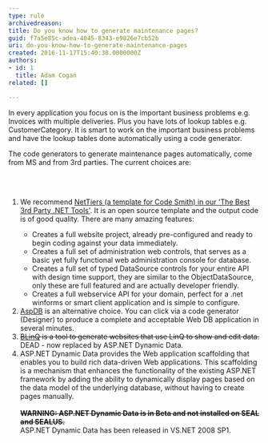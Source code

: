 ```yaml
---
type: rule
archivedreason: 
title: Do you know how to generate maintenance pages?
guid: f7a5e85c-adea-4045-8343-e9826e7cb52b
uri: do-you-know-how-to-generate-maintenance-pages
created: 2016-11-17T15:40:38.0000000Z
authors:
- id: 1
  title: Adam Cogan
related: []

---
```



<p class="ssw15-rteElement-P">In every application you focus on is the important business problems e.g. Invoices with multiple deliveries. Plus you have lots of lookup tables e.g. CustomerCategory. It is smart to work on the important business problems and have the lookup tables done automatically using a code generator.</p><p class="ssw15-rteElement-P">​​The code generators to generate maintenance pages automatically, come from MS and from 3rd parties. The current choices are&#58;​<br></p>
<br><excerpt class='endintro'></excerpt><br>
<ol><li>​​We recommend&#160;<a href="https&#58;//www.ssw.com.au/ssw/Standards/DeveloperGeneral/netTools.aspx#NetTiers">NetTiers (a template for Code Smith) in our 'The Best 3rd Party .NET Tools'</a>. It is an open source template and the output code is of good quality. There are many amazing features&#58;<br></li><ul><li>Creates a full website project, already pre-configured and ready to begin coding against your data immediately.</li><li>Creates a full set of administration web controls, that serves as a basic yet fully functional web administration console for database.</li><li>Creates a full set of typed DataSource controls for your entire API with design time support, they are similar to the ObjectDataSource, only these are full featured and are actually developer friendly.</li><li>Creates a full webservice API for your domain, perfect for a .net winforms or smart client application and is simple to configure.</li></ul><li><a href="https&#58;//www.ssw.com.au/ssw/Standards/DeveloperGeneral/netTools.aspx#AspDB">AspDB</a>&#160;is an alternative choice. You can click via a code generator (Designer) to produce a complete and acceptable Web DB application in several minutes.</li><li><a href="https&#58;//www.ssw.com.au/ssw/Standards/DeveloperGeneral/netTools.aspx#BLinQ"><span style="text-decoration&#58;line-through;">BLinQ</span></a><strike>&#160;is a tool to generate websites that use LinQ to show and edit data.<br></strike>​DEAD - now replaced by ASP.NET Dynamic Data.</li><li>ASP.NET Dynamic Data provides the Web application scaffolding that enables you to build rich data-driven Web applications. This scaffolding is a mechanism that enhances the functionality of the existing ASP.NET framework by adding the ability to dynamically display pages based on the data model of the underlying database, without having to create pages manually.&#160;<br><br><span style="text-decoration&#58;line-through;"><strong>WARNING&#58; ASP.NET Dynamic Data is in Beta and not installed on SEAL and SEALUS.</strong></span>&#160;<br>ASP.NET Dynamic Data has been released in VS.NET 2008 SP1.</li></ol><p><br></p>


